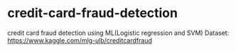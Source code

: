# credit-card-fraud-detection
credit card fraud detection using ML(Logistic regression and SVM)
Dataset: https://www.kaggle.com/mlg-ulb/creditcardfraud
